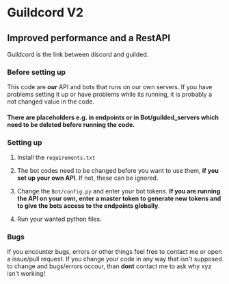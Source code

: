 # Guildcord V2
## Improved performance and a RestAPI
Guildcord is the link between discord and guilded.

### Before setting up
This code are _**our**_ API and bots that runs on our own servers. If you have problems setting it up or have problems while its running, it is probably a not changed value in the code.
#### **__There are placeholders e.g. in endpoints or in Bot/guilded_servers which need to be deleted before running the code.__**

### Setting up

1. Install the `requirements.txt`

2. The bot codes need to be changed before you want to use them, **if you set up your own API**. If not, these can be ignored.

3. Change the `Bot/config.py` and enter your bot tokens. **If you are running the API on your own, enter a master token to generate new tokens and to give the bots access to the endpoints globally**.

4. Run your wanted python files.

### Bugs
If you encounter bugs, errors or other things feel free to contact me or open a issue/pull request.
If you change your code in any way that isn't supposed to change and bugs/errors occour, than **dont** contact me to ask why xyz isn't working!

